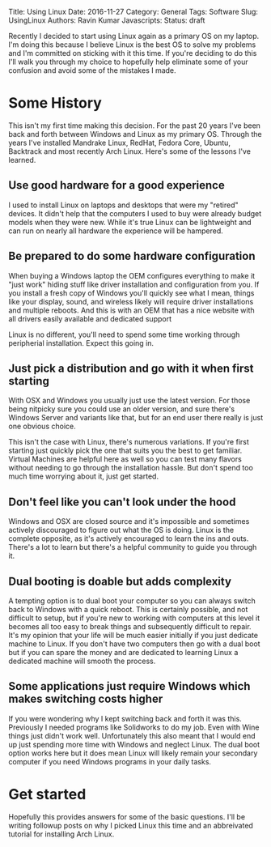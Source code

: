Title: Using Linux
Date: 2016-11-27
Category: General 
Tags: Software
Slug: UsingLinux
Authors: Ravin Kumar
Javascripts: 
Status: draft

Recently I decided to start using Linux again as a primary OS on my laptop. I'm
doing this because I believe Linux is the best OS to solve my problems and 
I'm committed on sticking with it this time. If you're deciding to do this I'll
walk you through my choice to hopefully help eliminate some of your confusion
and avoid some of the mistakes I made.

# Some History
This isn't my first time making this decision. For the past 20 years I've been
back and forth between Windows and Linux as my primary OS. Through the years
I've installed Mandrake Linux, RedHat, Fedora Core, Ubuntu, Backtrack and most
recently Arch Linux.  Here's some of the lessons I've learned.

## Use good hardware for a good experience
I used to install Linux on laptops and desktops that were my "retired" devices. 
It didn't help that the computers I used to buy were already budget models when
they were new. While it's true Linux can be lightweight and can run on nearly
all hardware the experience will be hampered. 

## Be prepared to do some hardware configuration
When buying a Windows laptop the OEM configures everything to make it "just work"
hiding stuff like driver installation and configuration from you.
If you install a fresh copy of Windows you'll quickly see what I mean, things
like your display, sound, and wireless likely will require driver installations
and multiple reboots. And this is with an OEM that has a nice website with
all drivers easily available and dedicated support

Linux is no different, you'll need to spend some time working through
peripherial installation. Expect this going in.

## Just pick a distribution and go with it when first starting
With OSX and Windows you usually just use the latest version. For those being
nitpicky sure you could use an older version, and sure there's Windows Server
and variants like that, but for an end user there really is just one obvious choice.
  
This isn't the case with Linux, there's numerous variations. If you're 
first starting just quickly pick the one that suits you the best to get 
familiar. Virtual Machines are helpful here as well so you can test 
many flavors without needing to go through the installation hassle. But don't
spend too much time worrying about it, just get started.

## Don't feel like you can't look under the hood
Windows and OSX are closed source and it's impossible and sometimes actively
discouraged to figure out what the OS is doing. Linux is the complete
opposite, as it's actively encouraged to learn the ins and outs. There's
a lot to learn but there's a helpful community to guide you through it. 

## Dual booting is doable but adds complexity
A tempting option is to dual boot your computer so you can always switch back
to Windows with a quick reboot. This is certainly possible, and not difficult
to setup, but if you're new to working with computers at this level it becomes
all too easy to break things and subsequently difficult to repair. It's
my opinion that your life will be much easier initially if you just dedicate machine
to Linux. If you don't have two computers then go with a dual boot but if you
can spare the money and are dedicated to learning Linux a dedicated machine
will smooth the process.

## Some applications just require Windows which makes switching costs higher
If you were wondering why I kept switching back and forth it was this.
Previously I needed programs like Solidworks to do my job. Even with 
Wine things just didn't work well. Unfortunately this also meant that I would
end up just spending more time with Windows and neglect Linux. The dual
boot option works here but it does mean Linux will likely remain your
secondary computer if you need Windows programs in your daily tasks.

# Get started
Hopefully this provides answers for some of the basic questions. I'll be
writing followup posts on why I picked Linux this time and an abbreivated tutorial
for installing Arch Linux.
